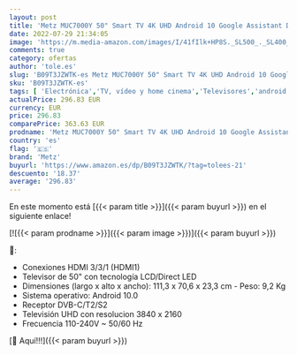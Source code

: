 ```yaml
---
layout: post
title: 'Metz MUC7000Y 50" Smart TV 4K UHD Android 10 Google Assistant DVB-C/T2/S2 Audio 2  10W Color Gris Plata'
date: 2022-07-29 21:34:05
image: 'https://m.media-amazon.com/images/I/41fIlk+HP8S._SL500_._SL400_.jpg'
comments: true
category: ofertas
author: 'tole.es'
slug: 'B09T3JZWTK-es Metz MUC7000Y 50" Smart TV 4K UHD Android 10 Google...'
sku: 'B09T3JZWTK-es'
tags: [ 'Electrónica','TV, vídeo y home cinema','Televisores','android','metz','🇪🇸', ]
actualPrice: 296.83 EUR
currency: EUR
price: 296.83
comparePrice: 363.63 EUR
prodname: 'Metz MUC7000Y 50" Smart TV 4K UHD Android 10 Google Assistant DVB-C/T2/S2 Audio 2  10W Color Gris Plata'
country: 'es'
flag: '🇪🇸'
brand: 'Metz'
buyurl: 'https://www.amazon.es/dp/B09T3JZWTK/?tag=tolees-21'
descuento: '18.37'
average: '296.83'
---
```


En este momento está [{{< param title >}}]({{< param buyurl >}}) en el siguiente enlace!

[![{{< param prodname >}}]({{< param image >}})]({{< param buyurl >}})

🔎:

- Conexiones HDMI 3/3/1 (HDMI1)
- Televisor de 50" con tecnología LCD/Direct LED
- Dimensiones (largo x alto x ancho): 111,3 x 70,6 x 23,3 cm - Peso: 9,2 Kg
- Sistema operativo: Android 10.0
- Receptor DVB-C/T2/S2
- Televisión UHD con resolucion 3840 x 2160
- Frecuencia 110-240V ~ 50/60 Hz

[🛒 Aquí!!!]({{< param buyurl >}})
